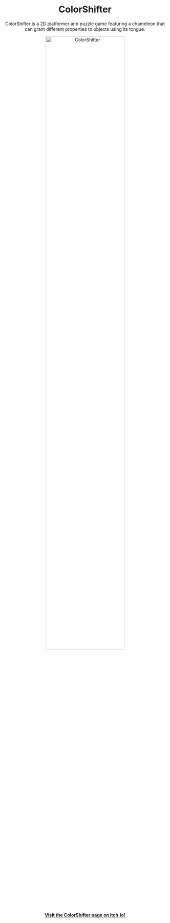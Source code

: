 <div align="center">
<h1>ColorShifter</h1>
</div>
<div align="center">
    <p>
        ColorShifter is a 2D platformer and puzzle game 
        featuring a chameleon that can grant different 
        properties to objects using its tongue.
    </p>
</div>
<div align="center">
<a href="https://adamblin.itch.io/colorshifter" target="_blank" rel="noopener noreferrer">
    <img src="https://img.itch.zone/aW1nLzE2Njc0MDY2LnBuZw==/original/24Mo0C.png"
         alt="ColorShifter"
         style="width: 70%; height: auto;">
</a>
</div>
<div align="center">
<strong>
    <a href="https://adamblin.itch.io/colorshifter" target="_blank" rel="noopener noreferrer">
        Visit the ColorShifter page on itch.io!
    </a>
</strong>
    </div>
